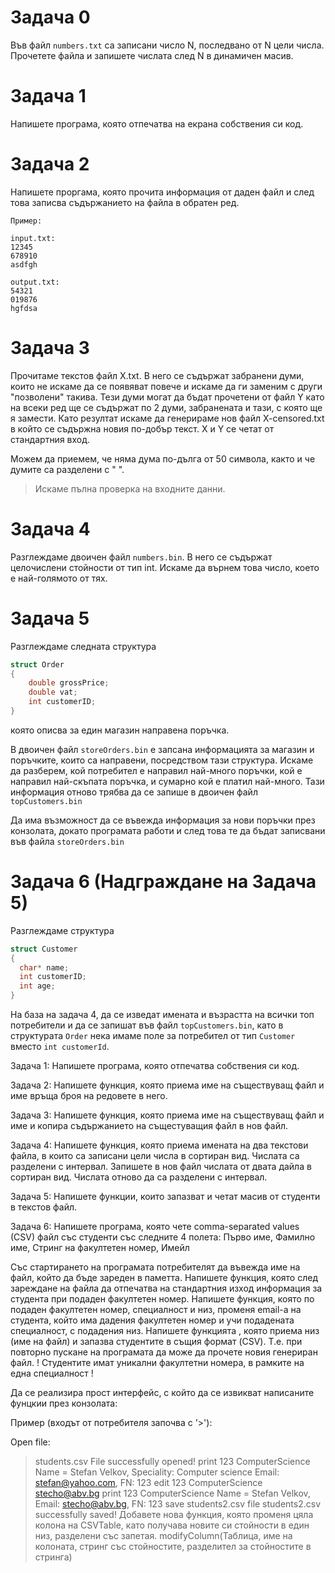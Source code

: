 # Задача 0
Във файл `numbers.txt` са записани число N, последвано от N цели числа. Прочетете файла и запишете числата след N в динамичен масив. 

# Задача 1
Напишете програма, която отпечатва на екрана собствения си код.

# Задача 2
Напишете проргама, която прочита информация от даден файл и след това записва съдържанието на файла в обратен ред.

```
Пример:

input.txt: 
12345
678910
asdfgh

output.txt:
54321
019876
hgfdsa
```

# Задача 3
Прочитаме текстов файл X.txt. В него се съдържат забранени думи, които не искаме да се появяват повече и искаме да ги заменим с други "позволени" такива. Тези думи могат да бъдат прочетени от файл Y като на всеки ред ще се съдържат по 2 думи, забранената и тази, с която ще я замести. Като резултат искаме да генерираме нов файл X-censored.txt в който се съдържна новия по-добър текст. X и Y се четат от стандартния вход.

Можем да приемем, че няма дума по-дълга от 50 символа, както и че думите са разделени с " ".

> Искаме пълна проверка на входните данни.

# Задача 4
Разглеждаме двоичен файл `numbers.bin`. В него се съдържат целочислени стойности от тип int. Искаме да върнем това число, което е най-голямото от тях.

# Задача 5
Разглеждаме следната структура
```cpp
struct Order 
{
    double grossPrice;
    double vat;
    int customerID;
}
```
която описва за един магазин направена поръчка.

В двоичен файл `storeOrders.bin` е запсана информацията за магазин и поръчките, които са направени, посредством тази структура. Искаме да разберем, кой потребител е направил най-много поръчки, кой е направил най-скъпата поръчка, и сумарно кой е платил най-много.
Тази информация отново трябва да се запише в двоичен файл `topCustomers.bin`

Да има възможност да се въвежда информация за нови поръчки през конзолата, докато програмата работи и след това те да бъдат записвани във файла `storeOrders.bin`

# Задача 6 (Надграждане на Задача 5)
Разглеждаме структура

```cpp
struct Customer
{
  char* name;
  int customerID;
  int age;
}
```

На база на задача 4, да се изведат имената и възрастта на всички топ потребители и да се запишат във файл `topCustomers.bin`, като в структурата `Order` нека имаме поле за потребител от тип `Customer` вместо `int customerId`.

Задача 1: Напишете програма, която отпечатва собствения си код.

Задача 2: Напишете функция, която приема име на съществуващ файл и име връща броя на редовете в него.

Задача 3: Напишете функция, която приема име на съществуващ файл и име и копира съдържанието на същестуващия файл в нов файл.

Задача 4: Напишете функция, която приема имената на два текстови файла, в които са записани цели числа в сортиран вид. Числата са разделени с интервал. Запишете в нов файл числата от двата дайла в сортиран вид. Числата отново да са разделени с интервал.

Задача 5: Напишете функции, които запазват и четат масив от студенти в текстов файл.

Задача 6: Напишете програма, която чете comma-separated values (CSV) файл със студенти със следните 4 полета: Първо име, Фамилно име, Стринг на факултетен номер, Имейл

Със стартирането на програмата потребителят да въвежда име на файл, който да бъде зареден в паметта.
Напишете функция, която след зареждане на файла да отпечатва на стандартния изход информация за студента при подаден факултетен номер.
Напишете функция, която по подаден факултетен номер, специалност и низ, променя email-a на студента, който има дадения факултетен номер и учи подадената специалност, с подадения низ.
Напишете функцията , която приема низ (име на файл) и запазва студентите в същия формат (CSV). Т.е. при повторно пускане на програмата да може да прочете новия генериран файл.
! Студентите имат уникални факултетни номера, в рамките на една специалност !

Да се реализира прост интерфейс, с който да се извикват написаните фунцкии през конзолата:

Пример (входът от потребителя започва с '>'):

Open file: 
>students.csv
File successfully opened!
>print 123 ComputerScience
Name = Stefan Velkov, Speciality: Computer science Email: stefan@yahoo.com, FN: 123
>edit 123 ComputerScience stecho@abv.bg
>print 123 ComputerScience
Name = Stefan Velkov, Email: stecho@abv.bg, FN: 123
>save students2.csv
file students2.csv successfully saved!
Добавете нова функция, която променя цяла колона на CSVTable, като получава новите си стойности в един низ, разделени със запетая.
	modifyColumn(Таблица, име на колоната, стринг със стойностите, разделител за стойностите в стринга)
